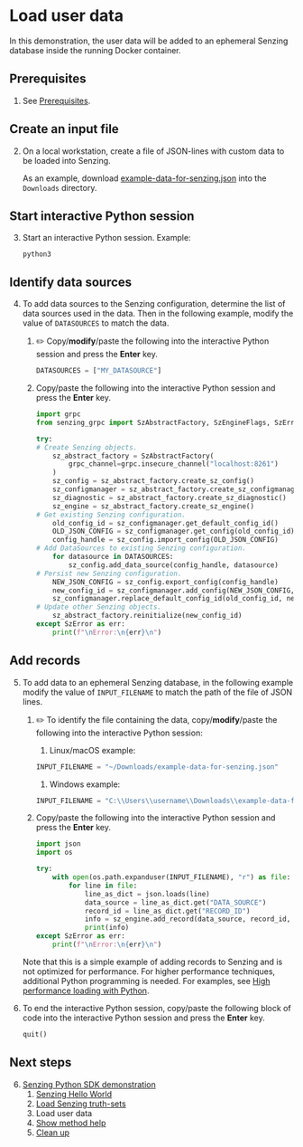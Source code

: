 # Load user data

In this demonstration,
the user data will be added to an ephemeral
Senzing database inside the running Docker container.

## Prerequisites

1. See [Prerequisites].

## Create an input file

2. On a local workstation, create a file of JSON-lines with custom data to be loaded into Senzing.

   As an example, download [example-data-for-senzing.json] into the `Downloads` directory.

## Start interactive Python session

3. Start an interactive Python session.
   Example:

    ```console
    python3

    ```

## Identify data sources

4. To add data sources to the Senzing configuration,
   determine the list of data sources used in the data.
   Then in the following example, modify the value of `DATASOURCES` to match the data.

    1. :pencil2:
       Copy/**modify**/paste the following into the interactive Python session
       and press the **Enter** key.

        ```python
        DATASOURCES = ["MY_DATASOURCE"]

        ```

    1. Copy/paste the following into the interactive Python session
       and press the **Enter** key.

        ```python
        import grpc
        from senzing_grpc import SzAbstractFactory, SzEngineFlags, SzError

        try:
        # Create Senzing objects.
            sz_abstract_factory = SzAbstractFactory(
                grpc_channel=grpc.insecure_channel("localhost:8261")
            )
            sz_config = sz_abstract_factory.create_sz_config()
            sz_configmanager = sz_abstract_factory.create_sz_configmanager()
            sz_diagnostic = sz_abstract_factory.create_sz_diagnostic()
            sz_engine = sz_abstract_factory.create_sz_engine()
        # Get existing Senzing configuration.
            old_config_id = sz_configmanager.get_default_config_id()
            OLD_JSON_CONFIG = sz_configmanager.get_config(old_config_id)
            config_handle = sz_config.import_config(OLD_JSON_CONFIG)
        # Add DataSources to existing Senzing configuration.
            for datasource in DATASOURCES:
                sz_config.add_data_source(config_handle, datasource)
        # Persist new Senzing configuration.
            NEW_JSON_CONFIG = sz_config.export_config(config_handle)
            new_config_id = sz_configmanager.add_config(NEW_JSON_CONFIG, "Add My datasources")
            sz_configmanager.replace_default_config_id(old_config_id, new_config_id)
        # Update other Senzing objects.
            sz_abstract_factory.reinitialize(new_config_id)
        except SzError as err:
            print(f"\nError:\n{err}\n")

        ```

## Add records

5. To add data to an ephemeral Senzing database,
   in the following example modify the value of `INPUT_FILENAME` to match the path of the file of JSON lines.

    1. :pencil2:
       To identify the file containing the data,
       copy/**modify**/paste the following into the interactive Python session:

       1. Linux/macOS example:

        ```python
        INPUT_FILENAME = "~/Downloads/example-data-for-senzing.json"

        ```

       1. Windows example:

        ```python
        INPUT_FILENAME = "C:\\Users\\username\\Downloads\\example-data-for-senzing.json"

        ```

    1. Copy/paste the following into the interactive Python session
       and press the **Enter** key.

        ```python
        import json
        import os

        try:
            with open(os.path.expanduser(INPUT_FILENAME), "r") as file:
                for line in file:
                    line_as_dict = json.loads(line)
                    data_source = line_as_dict.get("DATA_SOURCE")
                    record_id = line_as_dict.get("RECORD_ID")
                    info = sz_engine.add_record(data_source, record_id, line, SzEngineFlags.SZ_WITH_INFO)
                    print(info)
        except SzError as err:
            print(f"\nError:\n{err}\n")

        ```

   Note that this is a simple example of adding records to Senzing and is not optimized for performance.
   For higher performance techniques, additional Python programming is needed.
   For examples, see [High performance loading with Python].

1. To end the interactive Python session,
   copy/paste the following block of code into the interactive Python session
   and press the **Enter** key.

    ```python
    quit()

    ```

## Next steps

6. [Senzing Python SDK demonstration]
    1. [Senzing Hello World]
    1. [Load Senzing truth-sets]
    1. Load user data
    1. [Show method help]
    1. [Clean up]

[Clean up]: cleanup.md
[example-data-for-senzing.json]: https://raw.githubusercontent.com/senzing-garage/knowledge-base/main/proposals/quickstart-grpc/example-data-for-senzing.json
[High performance loading with Python]: #
[Load Senzing truth-sets]: load-senzing-truthsets.md
[Prerequisites]: senzing-hello-world.md#prerequisites
[Senzing Hello World]: senzing-hello-world.md
[Senzing Python SDK demonstration]: senzing-python-sdk-demonstration.md
[Show method help]: show-method-help.md
